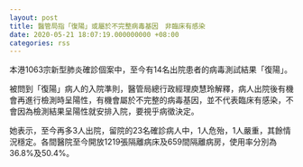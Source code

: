 ```yaml
---
layout: post
title: 醫管局指「復陽」或屬於不完整病毒基因　非臨床有感染
date: 2020-05-21 18:07:19.000000000 +08:00
categories: rss
---
```


本港1063宗新型肺炎確診個案中，至今有14名出院患者的病毒測試結果「復陽」。

被問到「復陽」病人的入院準則，醫管局總行政經理庾慧玲解釋，病人出院後有機會再進行檢測時呈陽性，有機會屬於不完整的病毒基因，並不代表臨床有感染，不會因為檢測結果呈陽性就安排入院，要視乎病徵決定。

她表示，至今再多3人出院，留院的23名確診病人中，1人危殆，1人嚴重，其餘情況穩定。各間醫院至今開放1219張隔離病床及659間隔離病房，使用率分別為36.8%及50.4%。
